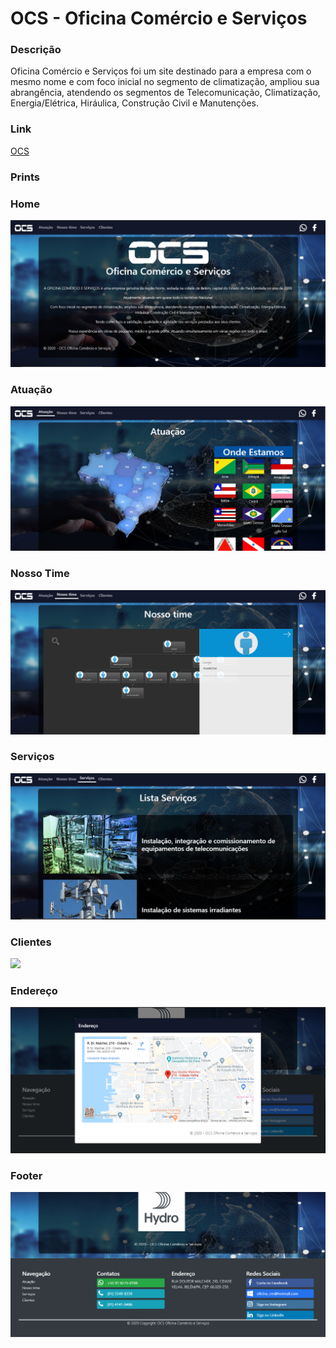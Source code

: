 # OCS - Oficina Comércio e Serviços

### Descrição
Oficina Comércio e Serviços foi um site destinado para a empresa com o mesmo nome e com foco inicial no segmento de climatização, ampliou sua abrangência, atendendo os segmentos de Telecomunicação, Climatização, Energia/Elétrica, Hiráulica, Construção Civil e Manutenções.

### Link
[OCS](http://www.ocsbreng.com/)

### Prints
### Home
![](prints/home.PNG)

### Atuação
![](prints/atuacao.PNG)

### Nosso Time
![](prints/nosso_time.PNG)

### Serviços
![](prints/servicos.PNG)

### Clientes
![](prints/clintes.PNG)

### Endereço
![](prints/endereco.PNG)

### Footer
![](prints/footer.PNG)
